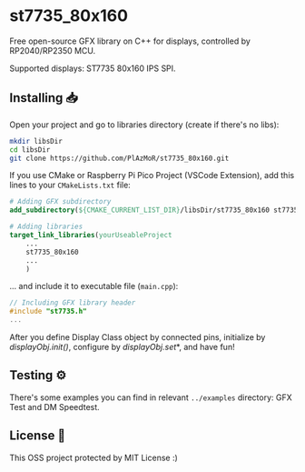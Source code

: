# st7735_80x160
Free open-source GFX library on C++ for displays, controlled by RP2040/RP2350 MCU.

Supported displays: ST7735 80x160 IPS SPI.



## Installing 📥
Open your project and go to libraries directory (create if there's no libs):

```bash
mkdir libsDir
cd libsDir
git clone https://github.com/PlAzMoR/st7735_80x160.git
```

If you use CMake or Raspberry Pi Pico Project (VSCode Extension), add this lines to your `CMakeLists.txt` file:

```cmake
# Adding GFX subdirectory
add_subdirectory(${CMAKE_CURRENT_LIST_DIR}/libsDir/st7735_80x160 st7735_80x160)

# Adding libraries
target_link_libraries(yourUseableProject
    ...
    st7735_80x160
    ...
    )
```

... and include it to executable file (`main.cpp`):

```cpp
// Including GFX library header
#include "st7735.h"
...
```
After you define Display Class object by connected pins, initialize by *displayObj.init()*, configure by *displayObj.set**, and have fun!


## Testing ⚙️
There's some examples you can find in relevant `../examples` directory: GFX Test and DM Speedtest.


## License 📄
This OSS project protected by MIT License :)
